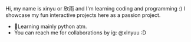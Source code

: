 Hi, my name is xinyu or 欣雨 and I'm learning coding and programming :)
I showcase my fun interactive projects here as a passion project. 
- 🌱Learning mainly python atm.
- You can reach me for collaborations by ig: @xlnyuu :D



